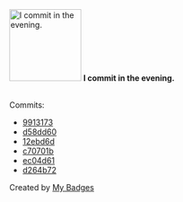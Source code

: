 <img src="https://my-badges.github.io/my-badges/evening-commits.png" alt="I commit in the evening." title="I commit in the evening." width="128">
<strong>I commit in the evening.</strong>
<br><br>

Commits:

- <a href="https://github.com/ankudinov/avd-workshop-may-2025/commit/99131732f706ce3d7dca774beaa875bba1d23d11">9913173</a>
- <a href="https://github.com/ankudinov/avd-slow-cooking/commit/d58dd60167193d499875c904e7278bbb213c2b9c">d58dd60</a>
- <a href="https://github.com/ankudinov/avd-slow-cooking/commit/12ebd6db4e433a69d64921eb76da6c9d0c0b5567">12ebd6d</a>
- <a href="https://github.com/ankudinov/avd-slow-cooking/commit/c70701b8eb53e042b052097667eddcab6499aed7">c70701b</a>
- <a href="https://github.com/ankudinov/avd-slow-cooking/commit/ec04d61a04631018b881230425262cca78da82ec">ec04d61</a>
- <a href="https://github.com/ankudinov/avd-slow-cooking/commit/d264b72a37e75ea169ddf32b758fc0b448030e2d">d264b72</a>


Created by <a href="https://github.com/my-badges/my-badges">My Badges</a>